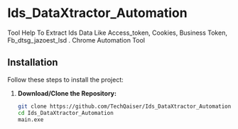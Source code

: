 # Ids_DataXtractor_Automation
Tool Help To Extract Ids Data Like Access_token, Cookies, Business Token, Fb_dtsg_jazoest_lsd . Chrome Automation Tool 

## Installation

Follow these steps to install the project:

1. **Download/Clone the Repository:**

   ```bash
   git clone https://github.com/TechQaiser/Ids_DataXtractor_Automation
   cd Ids_DataXtractor_Automation
   main.exe
